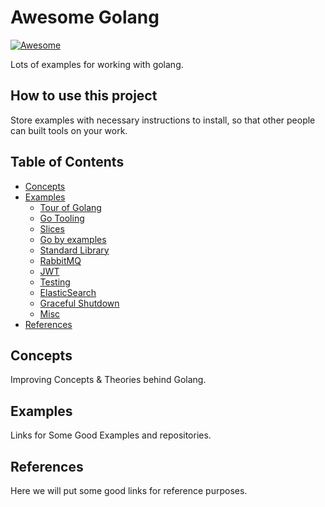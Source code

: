 # Awesome Golang

[![Awesome](https://awesome.re/badge-flat2.svg)](https://awesome.re)

Lots of examples for working with golang.

## How to use this project

Store examples with necessary instructions to install, so that other people can built tools on your work.

## Table of Contents

- [Concepts](#concepts)
- [Examples](#examples)
     - [Tour of Golang](./docs/tour-of-golang.md)
     - [Go Tooling](./docs/go-tooling.md)
     - [Slices](./docs/slices.md)
     - [Go by examples](./docs/go-by-examples.md)
     - [Standard Library](./standard-library)
     - [RabbitMQ](./rabbitmq)
     - [JWT](./jwt)
     - [Testing](./testing)
     - [ElasticSearch](./elasticsearch)
     - [Graceful Shutdown](./graceful-shutdown)
     - [Misc](./docs/misc)
- [References](#references)

## Concepts

Improving Concepts & Theories behind Golang.

## Examples

Links for Some Good Examples and repositories.

## References

Here we will put some good links for reference purposes.
